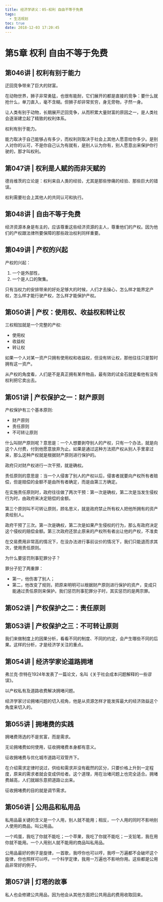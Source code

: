 ```yaml
---
title: 经济学讲义：05-权利 自由不等于免费
tags:
  - 生活规划
toc: true
date: 2018-12-03 17:20:45
---
```

# 第5章  权利 自由不等于免费
## 第046讲 | 权利有别于能力
迂回竞争带来了巨大的财富。

在动物世界，狮子非常勇猛，也很有能耐，它们展开的都是直接的竞争：要什么就抢什么，单刀直入，毫不含糊。但狮子却非常贫穷，身无旁物，孑然一身。

让人类有别于动物，长期展开迂回竞争，从而积累大量财富的原因之一，是人类社会逐渐建立起了精致的权利体系。

权利有别于能力。

能力取决于自己能够占有多少，而权利则取决于社会上其他人愿意给你多少。是别人对你的认可，不是你自己认为有就有，是别人认为你有，别人愿意出来保护你行驶的，那才叫权利。

## 第047讲 | 权利是人赋的而非天赋的
德肖维茨的立论是：权利来自人类的经验，尤其是那些惨痛的经验、那些巨大的错误。

权利需要社会上其他人的共同认可和执行。

<!--more-->
## 第048讲 | 自由不等于免费
经济资源本身是有主的，应该尊重这些经济资源的主人，尊重他们的产权。因为他们的产权跟法律所要保障的那些政治权利同样重要。

## 第049讲 | 产权的兴起
产权的兴起：
1. 一个是外部性，
2. 一个是人口的聚集。

只有当权力的安排带来的好处足够大的时候，人们才去操心，怎么样才能界定产权，怎么样才能行驶产权，怎么样才能保护产权。

## 第050讲 | 产权：使用权、收益权和转让权
三权相加就是一个完整的产权:
- 使用权
- 收益权
- 转让权

如果一个人对某一资产只拥有使用权和收益权，但没有转让权，那他往往只是暂时拥有这一资产。

从产权的角度看，人们是不是真正拥有某件物品，最有效的试金石就是看他有没有权利把它卖出去。

## 第051讲 | 产权保护之一：财产原则
产权保护有三个基本原则:
- 财产原则
- 责任原则
- 不可转让原则

什么叫财产原则呢？意思是：一个人想要剥夺别人的产权，只有一个办法，就是向这个人付费，付到他愿意放弃为止。如果是通过这种方法把产权从别人手里拿过来，那么这种产权就是根据财产原则进行保护的。

政府只对财产权进行一次干预，就是确权。

责任原则的意思是：当一个人侵害了别人的产权以后，侵害者就要向产权所有者赔偿，但是赔偿的金额不是由所有者确定，而是由第三方确定。

在实施责任原则时，政府往往做了两次干预：第一次是确权，第二次是当发生侵权行为时，由政府来决定赔偿的金额。

第三个原则叫不可转让原则，顾名思义，就是政府禁止所有权人把他所拥有的资产卖给别人。

政府干预了三次。第一次是确权，第二次是如果产生侵权的行为，那么有政府决定这个侵权的赔偿金额。第三次政府还禁止原来的产权所有者出让他的产权，不准卖

在交易费用非常高的情况下，在没办法进行事前议价的情况下，我们只能退而求其次，使用责任原则。

为什么要惩罚刑事犯罪分子？

罪分子犯了两重罪：
- 第一，他伤害了别人；
- 第二，他改变了规则，把原来明明可以根据财产原则进行保护的资产，变成只能通过责任原则来保护。我们惩罚刑事犯罪分子时，其实惩罚的是两宗罪。

## 第052讲 | 产权保护之二：责任原则

## 第053讲 | 产权保护之三：不可转让原则
我们来做制度上的因果分析，看看不同的制度、不同的约定，会产生哪些不同的后果。这样的分析，才是经济学关注的重点。

## 第054讲 | 经济学家论道路拥堵
弗兰克·奈特在1924年发表了一篇论文，名叫《关于社会成本问题解释的一些谬误》。

以产权私有及道路收费解决拥堵问题。

经济学家讨论拥堵问题的切入视角，他是从资源怎样才能发挥最大的经济效益这个角度来切入的。

## 第055讲 | 拥堵费的实践
拥堵费筛选的不是贫富，而是需求。

无论拥堵费如何使用，征收拥堵费本身都有意义。

征收拥堵费与优化城市道路可双管齐下。

在介绍需求定律时说过，供给和需求并没有截然的区分，只要价格上升到一定程度，原来的需求者就会变成供给者。这个道理，用在治堵问题上也完全适合。拥堵费越高，人们就越乐意把道路让出来。

征收拥堵费的目的就是调节需求。

## 第056讲 | 公用品和私用品
私用品最关键的含义是一个人用，别人就不能用；相反，一个人用的同时不影响别人使用的商品，叫公用品。

一个鸡蛋，我吃了你就不能吃；一个苹果，我吃了你就不能吃；一支铅笔，我在用你就不能用。一个人用别人就不能用的商品叫私用品。

公用品最好的例子是旋律，一首歌，我哼你也可以哼，我哼一万遍都不会破坏这个旋律，你也照样可以哼。一个科学定律，我用一万遍也不影响你用。这些都是公用品非常好的例子。

## 第057讲 | 灯塔的故事
私人也会修建公共用品，因为他会从其他方面把公共用品的费用收取回来。

